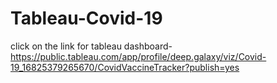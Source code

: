 # Tableau-Covid-19

click on the link for tableau dashboard- https://public.tableau.com/app/profile/deep.galaxy/viz/Covid-19_16825379265670/CovidVaccineTracker?publish=yes
